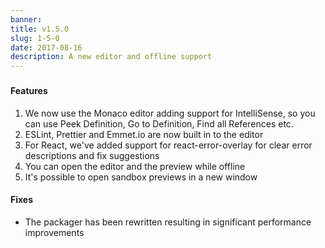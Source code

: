 ```yaml
---
banner:
title: v1.5.0
slug: 1-5-0
date: 2017-08-16
description: A new editor and offline support
---
```


###

#### Features

1. We now use the Monaco editor adding support for IntelliSense, so you can use
   Peek Definition, Go to Definition, Find all References etc.
2. ESLint, Prettier and Emmet.io are now built in to the editor
3. For React, we've added support for react-error-overlay for clear error
   descriptions and fix suggestions
4. You can open the editor and the preview while offline
5. It's possible to open sandbox previews in a new window

#### Fixes

- The packager has been rewritten resulting in significant performance
  improvements
